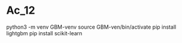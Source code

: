 # Ac_12
python3 -m venv GBM-venv
source GBM-ven/bin/activate
pip install lightgbm
pip install scikit-learn
